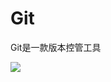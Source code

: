 # Git
Git是一款版本控管工具

[![](https://mermaid.ink/img/pako:eNp1kb9OxDAMxl8lygRSWZBu6XATI9OxdjGJ20Y0f0gdVafTSQyMsCNgZUKwMvE2FMRbkF5aENyRIbL8_fzZlldcWIk85y2eBzQCjxRUHnRhWHwOPCmhHBhinWTQsv7l4e31_uPu-fPqcpsh1G6g3m8f-6eb_vpiG_Ho7LEV0AxcChYx1SqyfrkbX6C2hAM_Rn8LPIpIVqd7h7NZxqZvP4mdPJjPh8HyShEDKVN6yEThe5yNKqzWiibTURmp1HuDudDWP9A4VMTYb7cSSdTbZp1MvWoUZzbQv4BGX-HONiPgQtMkHU3cimc8lmhQMp5zNQgFpxo1FjyPocQSQkMFL8w6ohDIniyN4Dn5gBkPTgJN1-d5CU2L6y8EZL-V?type=png)](https://mermaid.live/edit#pako:eNp1kb9OxDAMxl8lygRSWZBu6XATI9OxdjGJ20Y0f0gdVafTSQyMsCNgZUKwMvE2FMRbkF5aENyRIbL8_fzZlldcWIk85y2eBzQCjxRUHnRhWHwOPCmhHBhinWTQsv7l4e31_uPu-fPqcpsh1G6g3m8f-6eb_vpiG_Ho7LEV0AxcChYx1SqyfrkbX6C2hAM_Rn8LPIpIVqd7h7NZxqZvP4mdPJjPh8HyShEDKVN6yEThe5yNKqzWiibTURmp1HuDudDWP9A4VMTYb7cSSdTbZp1MvWoUZzbQv4BGX-HONiPgQtMkHU3cimc8lmhQMp5zNQgFpxo1FjyPocQSQkMFL8w6ohDIniyN4Dn5gBkPTgJN1-d5CU2L6y8EZL-V)